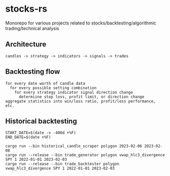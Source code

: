 # stocks-rs
Monorepo for various projects related to stocks/backtesting/algorithmic trading/technical analysis

## Architecture

```
candles -> strategy -> indicators -> signals -> trades
```

## Backtesting flow

```
for every date worth of candle data
  for every possible setting combination
    for every strategy indicator signal direction change
      determiine stop loss, profit limit, or direction change
aggregate statistics into win/loss ratio, profit/loss performance, etc.
```

## Historical backtesting

```shell
START_DATE=$(date -v -400d +%F)
END_DATE=$(date +%F)

cargo run --bin historical_candle_scraper polygon 2023-02-06 2023-02-08
cargo run --release --bin trade_generator polygon vwap_hlc3_divergence SPY 1 2022-01-01 2023-02-03
cargo run --release --bin trade_backtester polygon vwap_hlc3_divergence SPY 1 2022-01-01 2023-02-03
```

